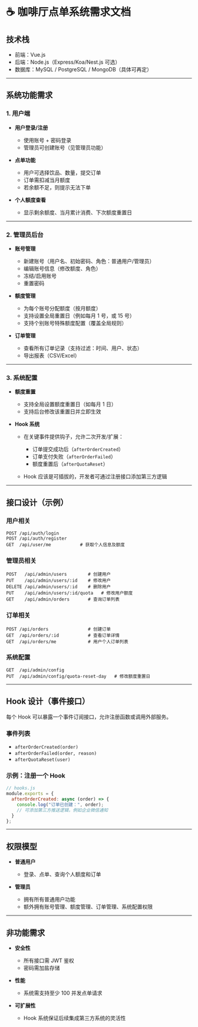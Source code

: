 # ☕ 咖啡厅点单系统需求文档

## 技术栈

* 前端：Vue.js
* 后端：Node.js（Express/Koa/Nest.js 可选）
* 数据库：MySQL / PostgreSQL / MongoDB（具体可再定）

---

## 系统功能需求

### 1. 用户端

* **用户登录/注册**

  * 使用账号 + 密码登录
  * 管理员可创建账号（见管理员功能）
* **点单功能**

  * 用户可选择饮品、数量，提交订单
  * 订单需扣减当月额度
  * 若余额不足，则提示无法下单
* **个人额度查看**

  * 显示剩余额度、当月累计消费、下次额度重置日

---

### 2. 管理员后台

* **账号管理**

  * 新建账号（用户名、初始密码、角色：普通用户/管理员）
  * 编辑账号信息（修改额度、角色）
  * 冻结/启用账号
  * 重置密码
* **额度管理**

  * 为每个账号分配额度（按月额度）
  * 支持设置全局重置日（例如每月 1 号，或 15 号）
  * 支持个别账号特殊额度配置（覆盖全局规则）
* **订单管理**

  * 查看所有订单记录（支持过滤：时间、用户、状态）
  * 导出报表（CSV/Excel）

---

### 3. 系统配置

* **额度重置**

  * 支持全局设置额度重置日（如每月 1 日）
  * 支持后台修改该重置日并立即生效
* **Hook 系统**

  * 在关键事件提供钩子，允许二次开发/扩展：

    * 订单提交成功后（`afterOrderCreated`）
    * 订单支付失败（`afterOrderFailed`）
    * 额度重置后（`afterQuotaReset`）
  * Hook 应该是可插拔的，开发者可通过注册接口添加第三方逻辑

---

## 接口设计（示例）

### 用户相关

```http
POST /api/auth/login
POST /api/auth/register
GET  /api/user/me           # 获取个人信息及额度
```

### 管理员相关

```http
POST   /api/admin/users        # 创建用户
PUT    /api/admin/users/:id    # 修改用户
DELETE /api/admin/users/:id    # 删除用户
PUT    /api/admin/users/:id/quota   # 修改用户额度
GET    /api/admin/orders       # 查询订单列表
```

### 订单相关

```http
POST /api/orders               # 创建订单
GET  /api/orders/:id           # 查看订单详情
GET  /api/orders/me            # 用户个人订单列表
```

### 系统配置

```http
GET  /api/admin/config
PUT  /api/admin/config/quota-reset-day   # 修改额度重置日
```

---

## Hook 设计（事件接口）

每个 Hook 可以暴露一个事件订阅接口，允许注册函数或调用外部服务。

### 事件列表

* `afterOrderCreated(order)`
* `afterOrderFailed(order, reason)`
* `afterQuotaReset(user)`

### 示例：注册一个 Hook

```js
// hooks.js
module.exports = {
  afterOrderCreated: async (order) => {
    console.log("订单已创建：", order);
    // 可添加第三方推送逻辑，例如企业微信通知
  }
};
```

---

## 权限模型

* **普通用户**

  * 登录、点单、查询个人额度和订单
* **管理员**

  * 拥有所有普通用户功能
  * 额外拥有账号管理、额度管理、订单管理、系统配置权限

---

## 非功能需求

* **安全性**

  * 所有接口需 JWT 鉴权
  * 密码需加盐存储
* **性能**

  * 系统需支持至少 100 并发点单请求
* **可扩展性**

  * Hook 系统保证后续集成第三方系统的灵活性
